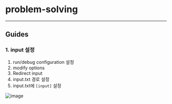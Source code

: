 # problem-solving

---

## Guides

### 1. input 설정

1. run/debug configuration 설정
2. modify options
3. Redirect input
4. input.txt 경로 설정
5. input.txt에 `[input]` 설정

![image](https://github.com/ahn-sj/algorithm/assets/64416833/1b2a35be-9ae5-450d-988a-b80e5457379b)
